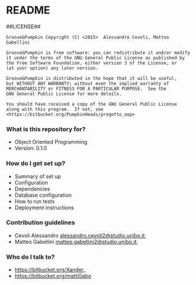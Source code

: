 # README #

##LICENSE##

    Groove&Pumpkin Copyright (C) <2015>  Alessandro Cevoli, Matteo Gabellini

    Groove&Pumpkin is free software: you can redistribute it and/or modify
    it under the terms of the GNU General Public License as published by
    the Free Software Foundation, either version 3 of the License, or
    (at your option) any later version.

    Groove&Pumpkin is distributed in the hope that it will be useful,
    but WITHOUT ANY WARRANTY; without even the implied warranty of
    MERCHANTABILITY or FITNESS FOR A PARTICULAR PURPOSE.  See the
    GNU General Public License for more details.

    You should have received a copy of the GNU General Public License
    along with this program.  If not, see <https://bitbucket.org/PumpkinHeads/progetto_oop>

### What is this repository for? ###

* Object Oriented Programming
* Version: 0.1.0

### How do I get set up? ###

* Summary of set up
* Configuration
* Dependencies
* Database configuration
* How to run tests
* Deployment instructions

### Contribution guidelines ###

* Cevoli Alessandro <alessandro.cevoli2@studio.unibo.it>; 
* Matteo Gabellini <matteo.gabellini2@studio.unibo.it>;

### Who do I talk to? ###

* https://bitbucket.org/Xander_
* https://bitbucket.org/mattiGabo